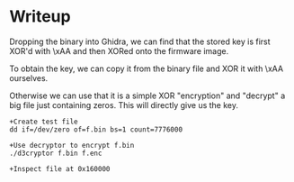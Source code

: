 # Writeup

Dropping the binary into Ghidra, we can find that the stored key is first XOR'd with \xAA
and then XORed onto the firmware image.

To obtain the key, we can copy it from the binary file and XOR it with \xAA ourselves.

Otherwise we can use that it is a simple XOR "encryption" and "decrypt" a big file just containing zeros.
This will directly give us the key.

```terminal
+Create test file
dd if=/dev/zero of=f.bin bs=1 count=7776000

+Use decryptor to encrypt f.bin
./d3cryptor f.bin f.enc

+Inspect file at 0x160000
```
